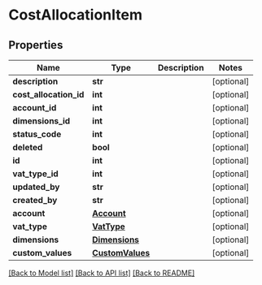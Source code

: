 # CostAllocationItem

## Properties
Name | Type | Description | Notes
------------ | ------------- | ------------- | -------------
**description** | **str** |  | [optional] 
**cost_allocation_id** | **int** |  | [optional] 
**account_id** | **int** |  | [optional] 
**dimensions_id** | **int** |  | [optional] 
**status_code** | **int** |  | [optional] 
**deleted** | **bool** |  | [optional] 
**id** | **int** |  | [optional] 
**vat_type_id** | **int** |  | [optional] 
**updated_by** | **str** |  | [optional] 
**created_by** | **str** |  | [optional] 
**account** | [**Account**](Account.md) |  | [optional] 
**vat_type** | [**VatType**](VatType.md) |  | [optional] 
**dimensions** | [**Dimensions**](Dimensions.md) |  | [optional] 
**custom_values** | [**CustomValues**](CustomValues.md) |  | [optional] 

[[Back to Model list]](../README.md#documentation-for-models) [[Back to API list]](../README.md#documentation-for-api-endpoints) [[Back to README]](../README.md)

